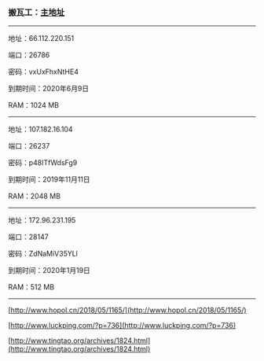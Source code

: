 ### 搬瓦工：[主地址](https://bandwagonhost.com)

---

地址：66.112.220.151

端口：26786

密码：vxUxFhxNtHE4

到期时间：2020年6月9日

RAM：1024 MB

---

地址：107.182.16.104

端口：26237

密码：p48ITfWdsFg9

到期时间：2019年11月11日

RAM：2048 MB

---

地址：172.96.231.195

端口：28147

密码：ZdNaMiV35YLl

到期时间：2020年1月19日

RAM：512 MB

---

[http://www.hopol.cn/2018/05/1165/](http://www.hopol.cn/2018/05/1165/)

[http://www.luckping.com/?p=736](http://www.luckping.com/?p=736)

[http://www.tingtao.org/archives/1824.html](http://www.tingtao.org/archives/1824.html)

